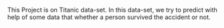 This Project is on Titanic data-set. In this data-set, we try to predict with help of some data that whether a person survived the accident or not.
